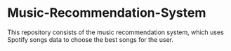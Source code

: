# Music-Recommendation-System
This repository consists of the music recommendation system, which uses Spotify songs data to choose the best songs for the user.
